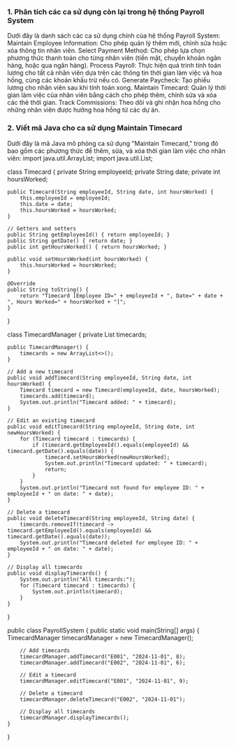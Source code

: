 ### 1. Phân tích các ca sử dụng còn lại trong hệ thống Payroll System
Dưới đây là danh sách các ca sử dụng chính của hệ thống Payroll System:
Maintain Employee Information: Cho phép quản lý thêm mới, chỉnh sửa hoặc xóa thông tin nhân viên.
Select Payment Method: Cho phép lựa chọn phương thức thanh toán cho từng nhân viên (tiền mặt, chuyển khoản ngân hàng, hoặc qua ngân hàng).
Process Payroll: Thực hiện quá trình tính toán lương cho tất cả nhân viên dựa trên các thông tin thời gian làm việc và hoa hồng, cùng các khoản khấu trừ nếu có.
Generate Paycheck: Tạo phiếu lương cho nhân viên sau khi tính toán xong.
Maintain Timecard: Quản lý thời gian làm việc của nhân viên bằng cách cho phép thêm, chỉnh sửa và xóa các thẻ thời gian.
Track Commissions: Theo dõi và ghi nhận hoa hồng cho những nhân viên được hưởng hoa hồng từ các dự án.

### 2. Viết mã Java cho ca sử dụng Maintain Timecard
Dưới đây là mã Java mô phỏng ca sử dụng "Maintain Timecard," trong đó bao gồm các phương thức để thêm, sửa, và xóa thời gian làm việc cho nhân viên:
import java.util.ArrayList;
import java.util.List;

class Timecard {
    private String employeeId;
    private String date;
    private int hoursWorked;

    public Timecard(String employeeId, String date, int hoursWorked) {
        this.employeeId = employeeId;
        this.date = date;
        this.hoursWorked = hoursWorked;
    }

    // Getters and setters
    public String getEmployeeId() { return employeeId; }
    public String getDate() { return date; }
    public int getHoursWorked() { return hoursWorked; }

    public void setHoursWorked(int hoursWorked) {
        this.hoursWorked = hoursWorked;
    }

    @Override
    public String toString() {
        return "Timecard [Employee ID=" + employeeId + ", Date=" + date + ", Hours Worked=" + hoursWorked + "]";
    }
}

class TimecardManager {
    private List<Timecard> timecards;

    public TimecardManager() {
        timecards = new ArrayList<>();
    }

    // Add a new timecard
    public void addTimecard(String employeeId, String date, int hoursWorked) {
        Timecard timecard = new Timecard(employeeId, date, hoursWorked);
        timecards.add(timecard);
        System.out.println("Timecard added: " + timecard);
    }

    // Edit an existing timecard
    public void editTimecard(String employeeId, String date, int newHoursWorked) {
        for (Timecard timecard : timecards) {
            if (timecard.getEmployeeId().equals(employeeId) && timecard.getDate().equals(date)) {
                timecard.setHoursWorked(newHoursWorked);
                System.out.println("Timecard updated: " + timecard);
                return;
            }
        }
        System.out.println("Timecard not found for employee ID: " + employeeId + " on date: " + date);
    }

    // Delete a timecard
    public void deleteTimecard(String employeeId, String date) {
        timecards.removeIf(timecard -> timecard.getEmployeeId().equals(employeeId) && timecard.getDate().equals(date));
        System.out.println("Timecard deleted for employee ID: " + employeeId + " on date: " + date);
    }

    // Display all timecards
    public void displayTimecards() {
        System.out.println("All timecards:");
        for (Timecard timecard : timecards) {
            System.out.println(timecard);
        }
    }
}

public class PayrollSystem {
    public static void main(String[] args) {
        TimecardManager timecardManager = new TimecardManager();

        // Add timecards
        timecardManager.addTimecard("E001", "2024-11-01", 8);
        timecardManager.addTimecard("E002", "2024-11-01", 6);

        // Edit a timecard
        timecardManager.editTimecard("E001", "2024-11-01", 9);

        // Delete a timecard
        timecardManager.deleteTimecard("E002", "2024-11-01");

        // Display all timecards
        timecardManager.displayTimecards();
    }
}

